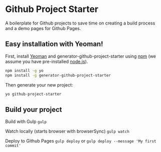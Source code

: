 # Github Project Starter
A boilerplate for Github projects to save time on creating a build process and a demo pages for Github Pages.

## Easy installation with Yeoman!

First, install [Yeoman](http://yeoman.io) and generator-github-project-starter using [npm](https://www.npmjs.com/) (we assume you have pre-installed [node.js](https://nodejs.org/)).

```bash
npm install -g yo
npm install -g generator-github-project-starter
```

Then generate your new project:

```bash
yo github-project-starter
```

## Build your project

Build with Gulp
`gulp`

Watch locally (starts browser with browserSync)
`gulp watch`

Deploy to Github Pages
`gulp deploy`
or
`gulp deploy --message 'My first commit'`  


